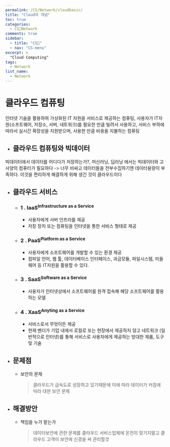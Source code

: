 ```yaml
---
permalink: /CS/Network/cloudbasic/
title: "Cloud의 개념"
toc: true
categories:
  - CS🐰Network
comments: true
sidebar:
  - title: "CS🐰"
  - nav: "CS-menu"
excerpt: >
  "Cloud Computing"
tags:
  - Network
list_name:
  - Network
---
```


# 클라우드 컴퓨팅
인터넷 기술을 활용하여 가상화된 IT 자원을 서비스로 제공하는 컴퓨팅, 사용자가 IT자원(소프트웨어, 저장소, 서버, 네트워크)를 필요한 만큼 빌려서 사용하고, 서비스 부하에 따라서 실시간 확장성을 지원받으며, 사용한 만큼 비용을 지불하는 컴퓨팅

- ## 클라우드 컴퓨팅와 빅데이터
빅데이터에서 데이터를 어디다가 저장하는가?, 머신러닝, 딥러닝 에서는 빅데이터와 고사양의 컴퓨터가 필요하다 -> 너무 비싸고 데이터들을 전부수집하기엔 데이터용량이 부족하다. 이것을 편리하게 해결하게 위해 생긴 것이 클라우드이다

- ## 클라우드 서비스
  - ### 1 . IaaS<sup>Infrastructure as a Service</sup>
    - 사용자에게 서버 인프라를 제공
    - 저장 장치 또는 컴퓨팅을 인터넷을 통한 서비스 형태로 제공
  - ### 2 . PaaS<sup>Platform as a Service</sup>
    - 사용자에게 소프트웨어를 개발할 수 있는 환경 제공
    - 컴파일 언어, 웹 툴, 데이터베이스 인터페이스, 과금모듈, 파일시스템, 미들웨어 등 IT자원을 활용할 수 있다.
  - ### 3 . SaaS<sup>Software as a Service</sup>
    - 사용자가 인터넷상에서 소프트웨어를 원격 접속해 해당 소프트웨어를 활용하는 모델
  - ### 4 . XaaS<sup>Anyting as a Service</sup>
    - 서비스로서 무엇이든 제공
    - 현재 벤더가 기업 내에서 로컬로 또는 현장에서 제공하지 않고 네트워크 (일반적으로 인터넷)를 통해 서비스로 사용자에게 제공하는 방대한 제품, 도구 및 기술

- ## 문제점
  - 보안의 문제  
    >클라우드가 급속도로 성장하고 있기때문에 이에 따라 데이터가 커짐에 따라 대한 보안 문제

- ## 해결방안
  - 책임을 누가 맡는가  
    >데이터보안에 관한 문제를 클라우드 서비스업체에 온전히 맞기지말고 클라우드 고객이 보안에 신경을 써 관리할것